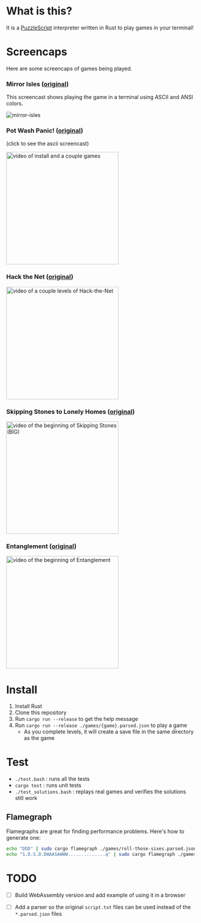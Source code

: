 # What is this?

It is a [PuzzleScript][puzzlescript-url] interpreter written in Rust to play games in your terminal!

# Screencaps

Here are some screencaps of games being played.

### Mirror Isles ([original](http://www.draknek.org/games/puzzlescript/mirrors.php))

This screencast shows playing the game in a terminal using ASCII and ANSI colors.

![mirror-isles](https://user-images.githubusercontent.com/253202/47133542-ce0d1700-d26e-11e8-851f-233d27aaf0b8.gif)


### Pot Wash Panic! ([original](https://hauntpun.itch.io/pot-wash-panic))

(click to see the ascii screencast)

<a href="https://asciinema.org/a/188014?t=25"><img width="300" alt="video of install and a couple games" src="https://asciinema.org/a/188014.png"/></a>


### Hack the Net ([original](http://www.draknek.org/games/puzzlescript/hack-the-net.php))

<a href="https://asciinema.org/a/188016"><img width="300" alt="video of a couple levels of Hack-the-Net" src="https://asciinema.org/a/188016.png"/></a>

### Skipping Stones to Lonely Homes ([original](http://www.draknek.org/games/puzzlescript/skipping-stones.php))

<a href="https://asciinema.org/a/189279?t=20"><img width="300" alt="video of the beginning of Skipping Stones (BIG)" src="https://asciinema.org/a/189279.png"/></a>

### Entanglement ([original](http://www.richardlocke.co.uk/release/entanglement/chapter-1/))

<a href="https://asciinema.org/a/212372?t=18"><img width="300" alt="video of the beginning of Entanglement" src="https://asciinema.org/a/212372.png"/></a>


# Install

1. Install Rust
1. Clone this repository
1. Run `cargo run --release` to get the help message
1. Run `cargo run --release ./games/{game}.parsed.json` to play a game
    - As you complete levels, it will create a save file in the same directory as the game

# Test

- `./test.bash` : runs all the tests
- `cargo test` : runs unit tests
- `./test_solutions.bash` : replays real games and verifies the solutions still work

## Flamegraph

Flamegraphs are great for finding performance problems. Here's how to generate one:

```bash
echo "DDD" | sudo cargo flamegraph ./games/roll-those-sixes.parsed.json -- --level 0 --scripted
echo "S.D.S.D.DWAASAWWW..............q" | sudo cargo flamegraph ./games/entanglement-one.parsed.json -- --level 3 --scripted
```

# TODO

- [ ] Build WebAssembly version and add example of using it in a browser
- [ ] Add a parser so the original `script.txt` files can be used instead of the `*.parsed.json` files


[puzzlescript-url]: https://github.com/philschatz/puzzlescript